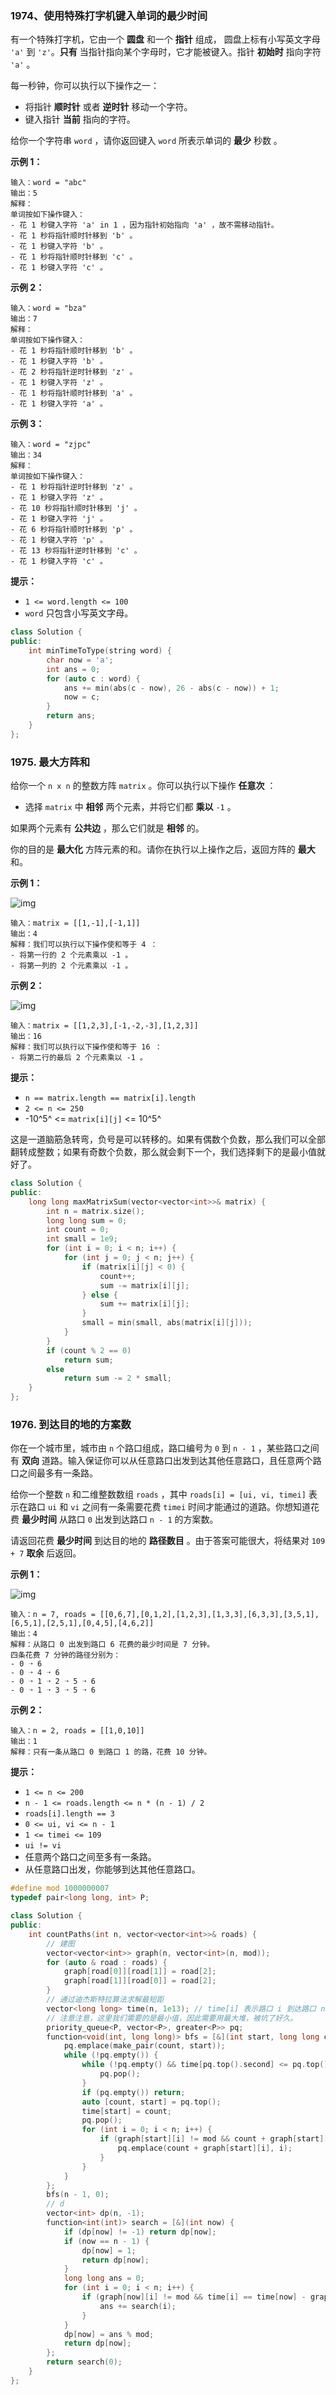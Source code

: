 ### 1974、使用特殊打字机键入单词的最少时间

有一个特殊打字机，它由一个 **圆盘** 和一个 **指针** 组成， 圆盘上标有小写英文字母 `'a'` 到 `'z'`。**只有** 当指针指向某个字母时，它才能被键入。指针 **初始时** 指向字符 `'a'` 。

每一秒钟，你可以执行以下操作之一：

- 将指针 **顺时针** 或者 **逆时针** 移动一个字符。
- 键入指针 **当前** 指向的字符。

给你一个字符串 `word` ，请你返回键入 `word` 所表示单词的 **最少** 秒数 。

**示例 1：**

```
输入：word = "abc"
输出：5
解释：
单词按如下操作键入：
- 花 1 秒键入字符 'a' in 1 ，因为指针初始指向 'a' ，故不需移动指针。
- 花 1 秒将指针顺时针移到 'b' 。
- 花 1 秒键入字符 'b' 。
- 花 1 秒将指针顺时针移到 'c' 。
- 花 1 秒键入字符 'c' 。
```

**示例 2：**

```
输入：word = "bza"
输出：7
解释：
单词按如下操作键入：
- 花 1 秒将指针顺时针移到 'b' 。
- 花 1 秒键入字符 'b' 。
- 花 2 秒将指针逆时针移到 'z' 。
- 花 1 秒键入字符 'z' 。
- 花 1 秒将指针顺时针移到 'a' 。
- 花 1 秒键入字符 'a' 。
```

**示例 3：**

```
输入：word = "zjpc"
输出：34
解释：
单词按如下操作键入：
- 花 1 秒将指针逆时针移到 'z' 。
- 花 1 秒键入字符 'z' 。
- 花 10 秒将指针顺时针移到 'j' 。
- 花 1 秒键入字符 'j' 。
- 花 6 秒将指针顺时针移到 'p' 。
- 花 1 秒键入字符 'p' 。
- 花 13 秒将指针逆时针移到 'c' 。
- 花 1 秒键入字符 'c' 。
```

**提示：**

- `1 <= word.length <= 100`
- `word` 只包含小写英文字母。

```cpp
class Solution {
public:
    int minTimeToType(string word) {
        char now = 'a';
        int ans = 0;
        for (auto c : word) {
            ans += min(abs(c - now), 26 - abs(c - now)) + 1;
            now = c;
        }
        return ans;
    }
};
```

### 1975. 最大方阵和

给你一个 `n x n` 的整数方阵 `matrix` 。你可以执行以下操作 **任意次** ：

- 选择 `matrix` 中 **相邻** 两个元素，并将它们都 **乘以** `-1` 。

如果两个元素有 **公共边** ，那么它们就是 **相邻** 的。

你的目的是 **最大化** 方阵元素的和。请你在执行以上操作之后，返回方阵的 **最大** 和。

**示例 1：**

![img](https://assets.leetcode.com/uploads/2021/07/16/pc79-q2ex1.png)

```
输入：matrix = [[1,-1],[-1,1]]
输出：4
解释：我们可以执行以下操作使和等于 4 ：
- 将第一行的 2 个元素乘以 -1 。
- 将第一列的 2 个元素乘以 -1 。
```

**示例 2：**

![img](https://assets.leetcode.com/uploads/2021/07/16/pc79-q2ex2.png)

```
输入：matrix = [[1,2,3],[-1,-2,-3],[1,2,3]]
输出：16
解释：我们可以执行以下操作使和等于 16 ：
- 将第二行的最后 2 个元素乘以 -1 。
```

**提示：**

- `n == matrix.length == matrix[i].length`
- `2 <= n <= 250`
- -10^5^ <= `matrix[i][j]` <= 10^5^

这是一道脑筋急转弯，负号是可以转移的。如果有偶数个负数，那么我们可以全部翻转成整数；如果有奇数个负数，那么就会剩下一个，我们选择剩下的是最小值就好了。

```cpp
class Solution {
public:
    long long maxMatrixSum(vector<vector<int>>& matrix) {
        int n = matrix.size();
        long long sum = 0;
        int count = 0;
        int small = 1e9;
        for (int i = 0; i < n; i++) {
            for (int j = 0; j < n; j++) {
                if (matrix[i][j] < 0) {
                    count++;
                    sum -= matrix[i][j];
                } else {
                    sum += matrix[i][j];
                }
                small = min(small, abs(matrix[i][j]));
            }
        }
        if (count % 2 == 0)
            return sum;
        else 
            return sum -= 2 * small;
    }
};
```

### 1976. 到达目的地的方案数

你在一个城市里，城市由 `n` 个路口组成，路口编号为 `0` 到 `n - 1` ，某些路口之间有 **双向** 道路。输入保证你可以从任意路口出发到达其他任意路口，且任意两个路口之间最多有一条路。

给你一个整数 `n` 和二维整数数组 `roads` ，其中 `roads[i] = [ui, vi, timei]` 表示在路口 `ui` 和 `vi` 之间有一条需要花费 `timei` 时间才能通过的道路。你想知道花费 **最少时间** 从路口 `0` 出发到达路口 `n - 1` 的方案数。

请返回花费 **最少时间** 到达目的地的 **路径数目** 。由于答案可能很大，将结果对 `109 + 7` **取余** 后返回。

**示例 1：**

![img](https://assets.leetcode.com/uploads/2021/07/17/graph2.png)

```
输入：n = 7, roads = [[0,6,7],[0,1,2],[1,2,3],[1,3,3],[6,3,3],[3,5,1],[6,5,1],[2,5,1],[0,4,5],[4,6,2]]
输出：4
解释：从路口 0 出发到路口 6 花费的最少时间是 7 分钟。
四条花费 7 分钟的路径分别为：
- 0 ➝ 6
- 0 ➝ 4 ➝ 6
- 0 ➝ 1 ➝ 2 ➝ 5 ➝ 6
- 0 ➝ 1 ➝ 3 ➝ 5 ➝ 6
```

**示例 2：**

```
输入：n = 2, roads = [[1,0,10]]
输出：1
解释：只有一条从路口 0 到路口 1 的路，花费 10 分钟。
```

**提示：**

- `1 <= n <= 200`
- `n - 1 <= roads.length <= n * (n - 1) / 2`
- `roads[i].length == 3`
- `0 <= ui, vi <= n - 1`
- `1 <= timei <= 109`
- `ui != vi`
- 任意两个路口之间至多有一条路。
- 从任意路口出发，你能够到达其他任意路口。

```cpp
#define mod 1000000007
typedef pair<long long, int> P;

class Solution {
public:
    int countPaths(int n, vector<vector<int>>& roads) {
        // 建图
        vector<vector<int>> graph(n, vector<int>(n, mod));
        for (auto & road : roads) {
            graph[road[0]][road[1]] = road[2];
            graph[road[1]][road[0]] = road[2];
        }
        // 通过迪杰斯特拉算法求解最短距
        vector<long long> time(n, 1e13); // time[i] 表示路口 i 到达路口 n - 1 的最小时间
        // 注意注意，这里我们需要的是最小值，因此需要用最大堆，被坑了好久。
        priority_queue<P, vector<P>, greater<P>> pq; 
        function<void(int, long long)> bfs = [&](int start, long long count) {
            pq.emplace(make_pair(count, start));
            while (!pq.empty()) {
                while (!pq.empty() && time[pq.top().second] <= pq.top().first) {
                    pq.pop();
                }
                if (pq.empty()) return;
                auto [count, start] = pq.top();
                time[start] = count;
                pq.pop();
                for (int i = 0; i < n; i++) {
                    if (graph[start][i] != mod && count + graph[start][i] < time[i]) {
                        pq.emplace(count + graph[start][i], i);
                    }
                }
            }
        };
        bfs(n - 1, 0);
		// d
        vector<int> dp(n, -1);
        function<int(int)> search = [&](int now) {
            if (dp[now] != -1) return dp[now];
            if (now == n - 1) {
                dp[now] = 1;
                return dp[now];
            }
            long long ans = 0;
            for (int i = 0; i < n; i++) {
                if (graph[now][i] != mod && time[i] == time[now] - graph[now][i]) {
                    ans += search(i);
                }
            }
            dp[now] = ans % mod;
            return dp[now];
        };
        return search(0);
    }
};
```

